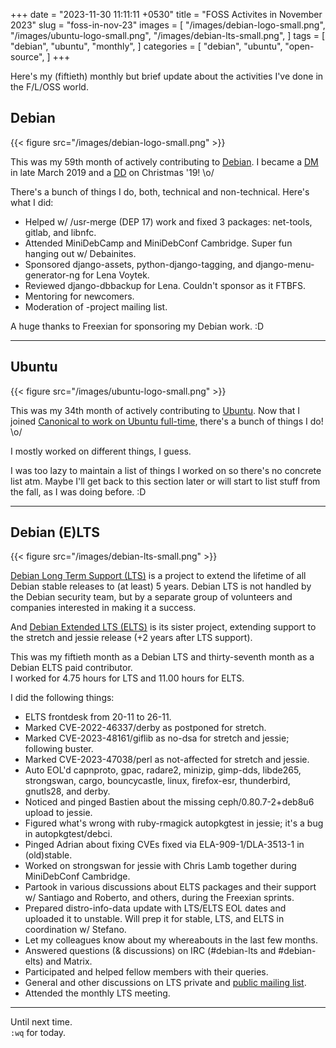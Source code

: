 +++
date = "2023-11-30 11:11:11 +0530"
title = "FOSS Activites in November 2023"
slug = "foss-in-nov-23"
images = [
    "/images/debian-logo-small.png",
    "/images/ubuntu-logo-small.png",
    "/images/debian-lts-small.png",
]
tags = [
    "debian",
    "ubuntu",
    "monthly",
]
categories = [
    "debian",
    "ubuntu",
    "open-source",
]
+++

Here's my (fiftieth) monthly but brief update about the activities I've done in the F/L/OSS world.

## Debian
{{< figure src="/images/debian-logo-small.png" >}}

This was my 59th month of actively contributing to [Debian](https://www.debian.org/).
I became a [DM](https://wiki.debian.org/DebianMaintainer) in late March 2019 and a [DD](https://wiki.debian.org/DebianDeveloper) on Christmas '19! \o/

There's a bunch of things I do, both, technical and non-technical. Here's what I did:

- Helped w/ /usr-merge (DEP 17) work and fixed 3 packages: net-tools, gitlab, and libnfc.
- Attended MiniDebCamp and MiniDebConf Cambridge. Super fun hanging out w/ Debainites.
- Sponsored django-assets, python-django-tagging, and django-menu-generator-ng for Lena Voytek.
- Reviewed django-dbbackup for Lena. Couldn't sponsor as it FTBFS.
- Mentoring for newcomers.
- Moderation of -project mailing list.

A huge thanks to Freexian for sponsoring my Debian work. :D

---

## Ubuntu
{{< figure src="/images/ubuntu-logo-small.png" >}}

This was my 34th month of actively contributing to [Ubuntu](https://ubuntu.com/about).
Now that I joined [Canonical to work on Ubuntu full-time](https://utkarsh2102.org/posts/hello-canonical/), there's a bunch of things I do! \o/

I mostly worked on different things, I guess.

I was too lazy to maintain a list of things I worked on so there's
no concrete list atm. Maybe I'll get back to this section later or
will start to list stuff from the fall, as I was doing before. :D

---

## Debian (E)LTS
{{< figure src="/images/debian-lts-small.png" >}}

[Debian Long Term Support (LTS)](https://www.freexian.com/en/services/debian-lts.html) is a project to extend the lifetime of all Debian stable releases to (at least) 5 years. Debian LTS is not handled by the Debian security team, but by a separate group of volunteers and companies interested in making it a success.  

And [Debian Extended LTS (ELTS)](https://deb.freexian.com/extended-lts) is its sister project, extending support to the stretch and jessie release (+2 years after LTS support).

This was my fiftieth month as a Debian LTS and thirty-seventh month as a Debian ELTS paid contributor.  
I worked for 4.75 hours for LTS and 11.00 hours for ELTS.

I did the following things:

- ELTS frontdesk from 20-11 to 26-11.
- Marked CVE-2022-46337/derby as postponed for stretch.
- Marked CVE-2023-48161/giflib as no-dsa for stretch and jessie; following buster.
- Marked CVE-2023-47038/perl as not-affected for stretch and jessie.
- Auto EOL'd capnproto, gpac, radare2, minizip, gimp-dds, libde265, strongswan, cargo, bouncycastle, linux, firefox-esr, thunderbird, gnutls28, and derby.
- Noticed and pinged Bastien about the missing ceph/0.80.7-2+deb8u6 upload to jessie.
- Figured what's wrong with ruby-rmagick autopkgtest in jessie; it's a bug in autopkgtest/debci.
- Pinged Adrian about fixing CVEs fixed via ELA-909-1/DLA-3513-1 in (old)stable.
- Worked on strongswan for jessie with Chris Lamb together during MiniDebConf Cambridge.
- Partook in various discussions about ELTS packages and their support w/ Santiago and Roberto, and others, during the Freexian sprints.
- Prepared distro-info-data update with LTS/ELTS EOL dates and uploaded it to unstable. Will prep it for stable, LTS, and ELTS in coordination w/ Stefano.
- Let my colleagues know about my whereabouts in the last few months.
- Answered questions (& discussions) on IRC (#debian-lts and #debian-elts) and Matrix.
- Participated and helped fellow members with their queries.
- General and other discussions on LTS private and [public mailing list](https://lists.debian.org/debian-lts/2023/10/threads.html).
- Attended the monthly LTS meeting.

---

Until next time.  
`:wq` for today.
